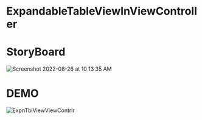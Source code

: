 # ExpandableTableViewInViewController

# StoryBoard

![Screenshot 2022-08-26 at 10 13 35 AM](https://user-images.githubusercontent.com/97300474/186823927-54dcd882-f840-4ff4-9c57-2967de1508be.png)


# DEMO

![ExpnTblViewViewContrlr](https://user-images.githubusercontent.com/97300474/186823944-e6a5139e-6b57-4703-b35c-c2b31d8f2237.gif)


